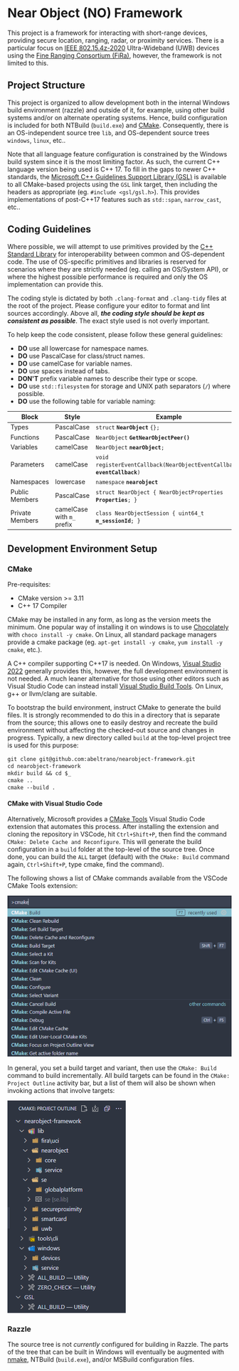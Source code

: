 # Near Object (NO) Framework

This project is a framework for interacting with short-range devices, providing secure location, ranging, radar, or proximity services. There is a particular focus on [IEEE 802.15.4z-2020](https://standards.ieee.org/ieee/802.15.4z/10230/) Ultra-Wideband (UWB) devices using the [Fine Ranging Consortium (FiRa)](https://www.firaconsortium.org/), however, the framework is not limited to this.

## Project Structure

This project is organized to allow development both in the internal Windows build environment (razzle) and outside of it, for example, using other build systems and/or on alternate operating systems. Hence, build configuration is included for both NTBuild (`build.exe`) and [CMake](https://cmake.org/). Consequently, there is an OS-independent source tree `lib`, and OS-dependent source trees `windows`, `linux`, etc..

Note that all language feature configuration is constrained by the Windows build system since it is the most limiting factor. As such, the current C++ language version being used is C++ 17. To fill in the gaps to newer C++ standards, the [Microsoft C++ Guidelines Support Library (GSL)](https://github.com/microsoft/GSL) is available to all CMake-based projects using the `GSL` link target, then including the headers as appropriate (eg. `#include <gsl/gsl.h>`). This provides implementations of post-C++17 features such as `std::span`, `narrow_cast`, etc..

## Coding Guidelines

Where possible, we will attempt to use primitives provided by the [C++ Standard Library](https://en.cppreference.com/w/cpp/header) for interoperability between common and OS-dependent code. The use of OS-specific primitives and libraries is reserved for scenarios where they are strictly needed (eg. calling an OS/System API), or where the highest possible performance is required and only the OS implementation can provide this. 

The coding style is dictated by both `.clang-format` and `.clang-tidy` files at the root of the project. Please configure your editor to format and lint sources accordingly. Above all, ***the coding style should be kept as consistent as possible***. The exact style used is not overly important.

To help keep the code consistent, please follow these general guidelines:

* **DO** use all lowercase for namespace names.
* **DO** use PascalCase for class/struct names.
* **DO** use camelCase for variable names.
* **DO** use spaces instead of tabs.
* **DON'T** prefix variable names to describe their type or scope.
* **DO** use `std::filesystem` for storage and UNIX path separators (`/`) where possible.
* **DO** use the following table for variable naming:

| Block | Style | Example |
| ----- | ----- | -------- |
| Types | PascalCase | `struct` **`NearObject`** `{};` |
| Functions | PascalCase | `NearObject` **`GetNearObjectPeer()`** |
| Variables | camelCase | `NearObject` **`nearObject`**`;` |
| Parameters | camelCase | `void registerEventCallback(NearObjectEventCallback&` **`eventCallback`**`)` |
| Namespaces | lowercase | `namespace` **`nearobject`** |
| Public Members | PascalCase | `struct NearObject { NearObjectProperties` **`Properties`**`; }` |
| Private Members | camelCase with `m_` prefix | `class NearObjectSession { uint64_t` **`m_sessionId`**`; }` |

## Development Environment Setup

### CMake

Pre-requisites:

* CMake version >= 3.11
* C++ 17 Compiler

CMake may be installed in any form, as long as the version meets the minimum. One popular way of installing it on windows is to use [Chocolately](https://chocolatey.org/install) with `choco install -y cmake`. On Linux, all standard package managers provide a cmake package (eg. `apt-get install -y cmake`, `yum install -y cmake`, etc.).

A C++ compiler supporting C++17 is needed. On Windows, [Visual Studio 2022](https://visualstudio.microsoft.com/thank-you-downloading-visual-studio/?sku=Enterprise&channel=Release&version=VS2022&source=VSLandingPage&cid=2030&passive=false) generally provides this, however, the full development environment is not needed. A much leaner alternative for those using other editors such as Visual Studio Code can instead install [Visual Studio Build Tools](https://visualstudio.microsoft.com/downloads/#build-tools-for-visual-studio-2022). On Linux, g++ or llvm/clang are suitable.

To bootstrap the build environment, instruct CMake to generate the build files. It is strongly recommended to do this in a directory that is separate from the source; this allows one to easily destroy and recreate the build environment without affecting the checked-out source and changes in progress. Typically, a new directory called `build` at the top-level project tree is used for this purpose:

```Shell
git clone git@github.com:abeltrano/nearobject-framework.git
cd nearobject-framework
mkdir build && cd $_ 
cmake ..
cmake --build .
```

#### CMake with Visual Studio Code

Alternatively, Microsoft provides a [CMake Tools](https://marketplace.visualstudio.com/items?itemName=ms-vscode.cmake-tools) Visual Studio Code extension that automates this process. After installing the extension and cloning the repository in VSCode, hit `Ctrl+Shift+P`, then find the command `CMake: Delete Cache and Reconfigure`. This will generate the build configuration in a `build` folder at the top-level of the source tree. Once done, you can build the `ALL` target (default) with the `CMake: Build` command again, `Ctrl+Shift+P`, type cmake, find the command).

The following shows a list of CMake commands available from the VSCode CMake Tools extension:

![Visual Studio Code CMake Tools Extension Commands](/assets/vscode_cmake_actions.png)

In general, you set a build target and variant, then use the `CMake: Build` command to build incrementally. All build targets can be found in the `CMake: Project Outline` activity bar, but a list of them will also be shown when invoking actions that involve targets:

![Visual Studio Code CMake Project Outline Activity Bar](/assets/vscode_cmake_targets.png)

### Razzle

The source tree is not *currently* configured for building in Razzle. The parts of the tree that can be built in Windows will eventually be augmented with [nmake](https://docs.microsoft.com/en-us/cpp/build/nmake-reference), NTBuild (`build.exe`), and/or MSBuild configuration files.
